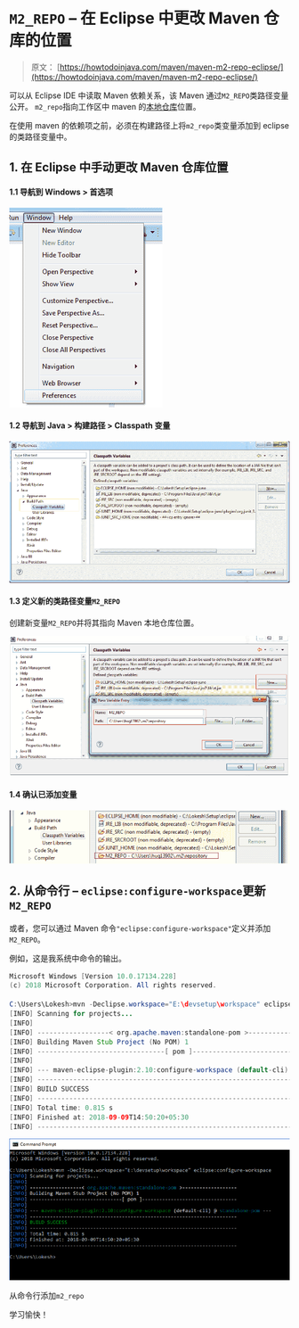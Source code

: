 # `M2_REPO` – 在 Eclipse 中更改 Maven 仓库的位置

> 原文： [https://howtodoinjava.com/maven/maven-m2-repo-eclipse/](https://howtodoinjava.com/maven/maven-m2-repo-eclipse/)

可以从 Eclipse IDE 中读取 Maven 依赖关系，该 Maven 通过`M2_REPO`类路径变量公开。 `m2_repo`指向工作区中 maven 的[本地仓库](https://howtodoinjava.com/maven/change-local-repository-location/ "How to change maven local repository path in windows")位置。

在使用 maven 的依赖项之前，必须在构建路径上将`m2_repo`类变量添加到 eclipse 的类路径变量中。

## 1\. 在 Eclipse 中手动更改 Maven 仓库位置

#### 1.1 导航到 Windows > 首选项

![eclipse-preferences](img/068438a95be8028b6a8b5f4abb70863e.png)

#### 1.2 导航到 Java > 构建路径 > Classpath 变量

![classpath_variables_for_projects](img/76d052a7b258869b690120c7a8a3461a.png)

#### 1.3 定义新的类路径变量`M2_REPO`

创建新变量`M2_REPO`并将其指向 Maven 本地仓库位置。

![add_maven_repository](img/f1707eb945ad773cda7b2a23e9dcb43e.png)

#### 1.4 确认已添加变量

![m2_repo_variable_added](img/09dd6c6a4148df8ff6c487ede82cee91.png)

## 2\. 从命令行 – `eclipse:configure-workspace`更新`M2_REPO`

或者，您可以通过 Maven 命令`"eclipse:configure-workspace"`定义并添加`M2_REPO`。

例如，这是我系统中命令的输出。

```java
Microsoft Windows [Version 10.0.17134.228]
(c) 2018 Microsoft Corporation. All rights reserved.

C:\Users\Lokesh>mvn -Declipse.workspace="E:\devsetup\workspace" eclipse:configure-workspace
[INFO] Scanning for projects...
[INFO]
[INFO] ------------------< org.apache.maven:standalone-pom >-------------------
[INFO] Building Maven Stub Project (No POM) 1
[INFO] --------------------------------[ pom ]---------------------------------
[INFO]
[INFO] --- maven-eclipse-plugin:2.10:configure-workspace (default-cli) @ standalone-pom ---
[INFO] ------------------------------------------------------------------------
[INFO] BUILD SUCCESS
[INFO] ------------------------------------------------------------------------
[INFO] Total time: 0.815 s
[INFO] Finished at: 2018-09-09T14:50:20+05:30
[INFO] ------------------------------------------------------------------------

```

![Add m2_repo from command prompt](img/9ee5f908e990432e2b0e841941f7dfb9.png)

从命令行添加`m2_repo`



学习愉快！